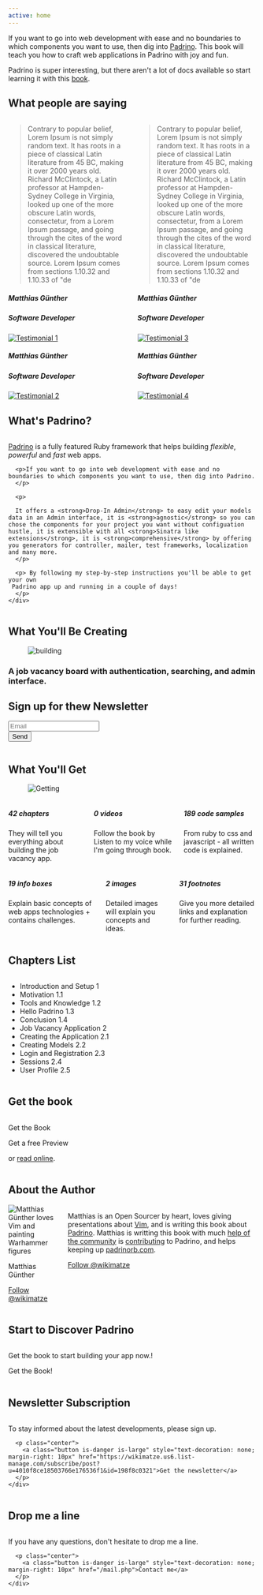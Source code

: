 ```yaml
---
active: home
---
```

If you want to go into web development with ease and no boundaries to which
components you want to use, then dig into <a href="http://padrinorb.com/">Padrino</a>.
This book will teach you how to craft web applications in Padrino with joy and fun.

Padrino is super interesting, but there aren't a lot of docs available so start learning it with this <a href="https://www.softcover.io/books/wikimatze/padrinobook">book</a>.

<section id="testimonials" class="hide">
  <h2>What people are saying</h2>
  <div class="columns">
    <div class="column is-6 testimonial">
      <blockquote>
        <i class="fas fa-quote-right fa-sm"></i>
        Contrary to popular belief, Lorem Ipsum is not simply random text. It has roots in a piece of classical Latin literature from 45 BC, making it over 2000 years old. Richard McClintock, a Latin professor at Hampden-Sydney College in Virginia, looked up one of the more obscure Latin words, consectetur, from a Lorem Ipsum passage, and going through the cites of the word in classical literature, discovered the undoubtable source. Lorem Ipsum comes from sections 1.10.32 and 1.10.33 of "de
        <i class="fas fa-quote-left fa-sm"></i>
      </blockquote>
      <div class="quoted">
        <div class="is-pulled-right is-hidden-mobile">
          <h5 class="name">Matthias Günther</h5>
          <h5 class="position">Software Developer</h5>
        </div>
        <div class="is-pulled-right is-hidden-mobile">
          <a class="portrait" href="http://www.gander.io/">
            <img src="https://c1.staticflickr.com/1/305/30960365443_dc82235ae2_q.jpg" alt="Testimonial 1">
          </a>
        </div>
        <div class="center mobile-space is-hidden-tablet">
          <h5 class="name">Matthias Günther</h5>
          <h5 class="position">Software Developer</h5>
        </div>
        <div class="center mobile-space is-hidden-tablet">
          <a class="portrait" href="http://www.gander.io/">
            <img src="https://c1.staticflickr.com/1/305/30960365443_dc82235ae2_q.jpg" alt="Testimonial 2">
          </a>
        </div>
      </div>
    </div>
    <div class="column is-6 testimonial">
      <blockquote>
        <i class="fas fa-quote-right fa-sm"></i>
        Contrary to popular belief, Lorem Ipsum is not simply random text. It has roots in a piece of classical Latin literature from 45 BC, making it over 2000 years old. Richard McClintock, a Latin professor at Hampden-Sydney College in Virginia, looked up one of the more obscure Latin words, consectetur, from a Lorem Ipsum passage, and going through the cites of the word in classical literature, discovered the undoubtable source. Lorem Ipsum comes from sections 1.10.32 and 1.10.33 of "de
        <i class="fas fa-quote-left fa-sm"></i>
      </blockquote>
      <div class="quoted">
        <div class="is-pulled-right is-hidden-mobile">
          <h5 class="name">Matthias Günther</h5>
          <h5 class="position">Software Developer</h5>
        </div>
        <div class="is-pulled-right is-hidden-mobile">
          <a class="portrait" href="http://www.gander.io/">
            <img src="https://pbs.twimg.com/profile_images/814020419334311936/Ufc1etJh_400x400.jpg" alt="Testimonial 3">
          </a>
        </div>
        <div class="center mobile-space is-hidden-tablet">
          <h5 class="name">Matthias Günther</h5>
          <h5 class="position">Software Developer</h5>
        </div>
        <div class="center mobile-space is-hidden-tablet">
          <a class="portrait" href="http://www.gander.io/">
            <img src="https://pbs.twimg.com/profile_images/814020419334311936/Ufc1etJh_400x400.jpg" alt="Testimonial 4">
          </a>
        </div>
      </div>
    </div>
  </div>
</section>

<section id="padrino">
  <h2>What's Padrino?</h2>
  <div class="columns">
    <div class="column is-11">
      <p class="intro">
        <a href="http://padrinorb.com/" title="Padrino">Padrino</a> is a fully featured Ruby framework that helps
        building <i>flexible</i>, <i>powerful</i> and <i>fast</i> web apps.
      </p>

      <p>If you want to go into web development with ease and no boundaries to which components you want to use, then dig into Padrino.
      </p>

      <p>

      It offers a <strong>Drop-In Admin</strong> to easy edit your models data in an Admin interface, it is <strong>agnostic</strong> so you can chose the components for your project you want without configuation hustle, it is extensible with all <strong>Sinatra like extensions</strong>, it is <strong>comprehensive</strong> by offering you generators for controller, mailer, test frameworks, localization and many more.
      </p>

      <p> By following my step-by-step instructions you'll be able to get your own
     Padrino app up and running in a couple of days!
      </p>
    </div>
  </div>
</section>

<section id="building" class="hide">
  <h2>What You'll Be Creating</h2>
  <figure class="image is-square">
    <img src="https://picsum.photos/1202/1202?image=877" alt="building">
  </figure>
  <h3>A job vacancy board with authentication, searching, and admin interface.</h3>
</section>

<section id="newsletter-signup" class="is-hidden-tablet">
  <h2>Sign up for thew Newsletter</h2>
  <div class="columns">
    <div class="column is-9">
      <form action="https://wikimatze.us6.list-manage.com/subscribe/post?u=4010f8ce18503766e176536f1&amp;id=198f8c0321" method="post" id="mc-embedded-subscribe-form" name="mc-embedded-subscribe-form" class="validate" target="_blank" novalidate>
        <div class="field">
          <div class="control has-icons-left">
            <input class="input" id="mce-EMAIL" name="EMAIL" placeholder="Email" value="" type="email" required>
            <span class="icon is-small is-left">
              <i class="fas fa-envelope"></i>
            </span>
          </div>
        </div>
        <div class="field is-grouped">
          <div class="control">
            <button type="submit" value="Subscribe" name="subscribe" id="mc-embedded-subscribe" class="button is-large is-link">Send</button>
          </div>
        </div>
      </form>
    </div>
  </div>
</section>

<section id="getting">
  <h2>What You'll Get</h2>
  <figure class="image is-square hide">
    <img src="https://picsum.photos/g/1202/1202?image=1051" alt="Getting">
  </figure>
  <div class="columns">
    <div class="column is-4">
      <div class="feature">
        <i class="far fa-copy fa-2x"></i>
        <h5>42 chapters</h5>
        <p>
          They will tell you everything about building the job vacancy app.
        </p>
      </div>
    </div>
    <div class="column is-4">
      <div class="feature">
        <i class="far far fa-file-video fa-2x"></i>
        <h5>0 videos</h5>
        <p>
          Follow the book by Listen to my voice while I'm going through book.
        </p>
      </div>
    </div>
    <div class="column is-4">
      <div class="feature">
        <i class="far fa-file-code fa-2x"></i>
        <h5>189 code samples</h5>
        <p>
          From ruby to css and javascript - all written code is explained.
        </p>
      </div>
    </div>
  </div>
  <div class="columns">
    <div class="column is-4">
     <div class="feature">
        <i class="far fa-file-alt fa-2x"></i>
        <h5>19 info boxes</h5>
        <p>
          Explain basic concepts of web apps technologies + contains challenges.
        </p>
      </div>
    </div>
    <div class="column is-4">
      <div class="feature">
        <i class="far fa-file-image fa-2x"></i>
        <h5>2 images</h5>
        <p>
          Detailed images will explain you concepts and ideas.
        </p>
      </div>
    </div>
    <div class="column is-4">
      <div class="feature">
        <i class="far fa-sticky-note fa-2x"></i>
        <h5>31 footnotes</h5>
        <p>
          Give you more detailed links and explanation for further reading.
        </p>
      </div>
    </div>
  </div>
</section>

<section id="chapters">
  <h2>Chapters List</h2>
  <div class="columns">
    <div class="column is-11">
      <ul class="list">
        <li>
          Introduction and Setup
          <span class="chapter-number">1</span>
        </li>
        <li>
          <span class="subchapter">Motivation</span>
          <span class="chapter-number">1.1</span>
        </li>
        <li>
          <span class="subchapter">Tools and Knowledge</span>
          <span class="chapter-number">1.2</span>
        </li>
        <li>
          <span class="subchapter">Hello Padrino</span>
          <span class="chapter-number">1.3</span>
        </li>
        <li>
          <span class="subchapter">Conclusion</span>
          <span class="chapter-number">1.4</span>
        </li>
        <li>
          Job Vacancy Application
          <span class="chapter-number">2</span>
        </li>
        <li>
          <span class="subchapter">Creating the Application</span>
          <span class="chapter-number">2.1</span>
        </li>
        <li>
          <span class="subchapter">Creating Models</span>
          <span class="chapter-number">2.2</span>
        </li>
        <li>
          <span class="subchapter">Login and Registration</span>
          <span class="chapter-number">2.3</span>
        </li>
        <li>
          <span class="subchapter">Sessions</span>
          <span class="chapter-number">2.4</span>
        </li>
        <li>
          <span class="subchapter">User Profile</span>
          <span class="chapter-number">2.5</span>
        </li>
      </ul>
    </div>
  </div>
</section>

<section id="buy" class="is-hidden-tablet">
  <h2>Get the book</h2>
  <div class="columns">
    <div class="column is-11 center">
    <p>
      <a class="button is-danger is-large" style="text-decoration: none; margin-right: 10px" href="https://www.softcover.io/books/wikimatze/padrinobook#pricing">Get the Book</a>
    </p>
    <p>
      <a class="button is-success is-big" style="text-decoration: none;" href="https://www.softcover.io/download/wikimatze/padrinobook/ebooks/padrinobook-preview.pdf">Get a free Preview</a>
    </p>
    <p>
      or <a href="/book">read online</a>.
    </p>
    </div>
  </div>
</section>

<section id="author">
  <h2>About the Author</h2>
  <div class="columns">
    <div class="column is-2">
      <img src="https://c1.staticflickr.com/1/305/30960365443_dc82235ae2_q.jpg" class="center image circle" alt="Matthias Günther loves Vim and painting Warhammer figures">
      <p class="center name is-hidden-tablet">
        Matthias Günther
      </p>
      <p class="center is-hidden-tablet">
        <a href="https://twitter.com/wikimatze">Follow @wikimatze</a>
      </p>
    </div>
    <div class="column is-9">
      <p>Matthias is an Open Sourcer by heart, loves giving presentations about
      <a href="http://www.vim.org/" title="Vim">Vim</a>, and is writing this book about
      <a href="http://www.padrinorb.com/" title="Padrino">Padrino</a>.
      Matthias is writting this book with much
      <a href="https://github.com/wikimatze/padrino-book/issues?page=1&state=closed" title="help of the Padrino community">help of the community</a>
      is <a href="https://github.com/padrino/padrino-framework/contributors" title="Contributing to Padrino">contributing</a> to Padrino, and helps
      keeping up <a href="http://padrinorb.com/" title="Padrino website">padrinorb.com</a>.
      </p>
      <p class="is-hidden-mobile">
        <a href="https://twitter.com/wikimatze">Follow @wikimatze</a>
      </p>
    </div>
  </div>
</section>

<section id="starting-time">
  <h2>Start to Discover Padrino</h2>
  <div class="columns">
    <div class="column is-11">
      <p class="center">
        Get the book to start building your app now.!
      </p>
      <p class="center">
        <a class="button is-danger is-large" style="text-decoration: none; margin-right: 10px" href="https://www.softcover.io/books/wikimatze/padrinobook#pricing">Get the Book!</a>
      </p>
    </div>
  </div>
</section>

<section id="newsletter">
  <h2>Newsletter Subscription</h2>
  <div class="columns">
    <div class="column is-11">
      <p class="center">To stay informed about the latest developments, please sign up.
      </p>

      <p class="center">
        <a class="button is-danger is-large" style="text-decoration: none; margin-right: 10px" href="https://wikimatze.us6.list-manage.com/subscribe/post?u=4010f8ce18503766e176536f1&id=198f8c0321">Get the newsletter</a>
      </p>
    </div>
  </div>
</section>

<section id="contact">
  <h2>Drop me a line</h2>
  <div class="columns">
    <div class="column is-11">
      <p class="center">If you have any questions, don't hesitate to drop me a line.</p>

      <p class="center">
        <a class="button is-danger is-large" style="text-decoration: none; margin-right: 10px" href="/mail.php">Contact me</a>
      </p>
    </div>
  </div>
</section>

<!--
<div class="row">
  <div class="twelve columns">
    <span class="information badge author primary">
      Recent commits
    </span>
    <div id="github-commits"></div>
  </div>
</div>
<br>
-->

<!--End mc_embed_signup-->
</div>
